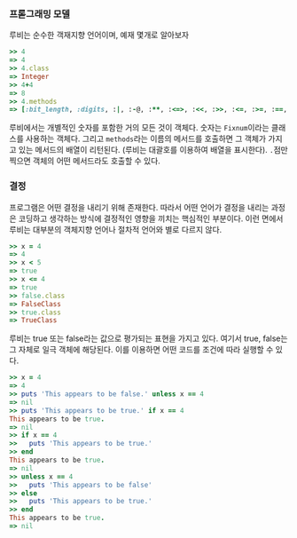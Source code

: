 ### 프롣그래밍 모델

루비는 순수한 객재지향 언어이며, 예재 몇개로 알아보자

```ruby
>> 4
=> 4
>> 4.class
=> Integer
>> 4+4
=> 8
>> 4.methods
=> [:bit_length, :digits, :|, :-@, :**, :<=>, :<<, :>>, :<=, :>=, :==, :===, :next, :[], :upto, :chr, :%, :&, :*, :+, :inspect, :-, :/, :size, :succ, :<, :>, :ord, :to_int, :to_s, :to_i, :to_f, :to_r, :numerator, :denominator, :rationalize, :div, :divmod, :fdiv, :coerce, :^, :lcm, :gcdlcm, :gcd, :modulo, :remainder, :abs, :magnitude, :integer?, :floor, :ceil, :round, :truncate, :odd?, :even?, :allbits?, :anybits?, :nobits?, :downto, :times, :pred, :pow, :~, :dup, :+@, :polar, :conjugate, :rect, :eql?, :singleton_method_added, :arg, :quo, :rectangular, :i, :real?, :zero?, :nonzero?, :finite?, :infinite?, :step, :positive?, :negative?, :imaginary, :imag, :to_c, :angle, :phase, :real, :conj, :abs2, :clone, :clamp, :between?, :itself, :yield_self, :then, :taint, :tainted?, :untaint, :untrust, :untrusted?, :trust, :frozen?, :methods, :singleton_methods, :protected_methods, :private_methods, :public_methods, :instance_variables, :instance_variable_get, :instance_variable_set, :instance_variable_defined?, :remove_instance_variable, :instance_of?, :kind_of?, :is_a?, :tap, :class, :display, :hash, :singleton_class, :singleton_method, :method, :public_send, :define_singleton_method, :public_method, :extend, :to_enum, :enum_for, :=~, :!~, :nil?, :respond_to?, :freeze, :object_id, :send, :__send__, :!, :!=, :__id__, :equal?, :instance_eval, :instance_exec]
```

루비에서는 개별적인 숫자를 포함한 거의 모든 것이 객체다. 숫자는 `Fixnum`이라는 클래스를 사용하는 객체다. 그리고 `methods`라는 이름의 메서드를 호출하면 그 객체가 가지고 있는 메서드의 배열이 리턴된다. (루비는 대괄호를 이용하여 배열을 표시한다). `.`점만 찍으면 객체의 어떤 메서드라도 호출할 수 있다.





### 결정

프로그램은 어떤 결정을 내리기 위해 존재한다. 따라서 어떤 언어가 결정을 내리는 과정은 코딩하고 생각하는 방식에 결정적인 영향을 끼치는 핵심적인 부분이다. 이런 면에서 루비는 대부분의 객체지향 언어나 절차적 언어와 별로 다르지 않다.

```ruby
>> x = 4
=> 4
>> x < 5
=> true
>> x <= 4
=> true
>> false.class
=> FalseClass
>> true.class
=> TrueClass
```

루비는 true 또는 false라는 값으로 평가되는 표현을 가지고 있다. 여기서 true, false는 그 자체로 일극 객체에 해당된다. 이를 이용하면 어떤 코드를 조건에 따라 실행할 수 있다.

``` ruby
>> x = 4
=> 4
>> puts 'This appears to be false.' unless x == 4
=> nil
>> puts 'This appears to be true.' if x == 4
This appears to be true.
=> nil
>> if x == 4
>>   puts 'This appears to be true.'
>> end
This appears to be true.
=> nil
>> unless x == 4
>>   puts 'This appears to be false'
>> else
>>   puts 'This appears to be true.'
>> end
This appears to be true.
=> nil
```

